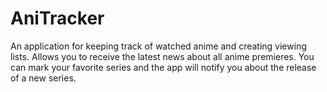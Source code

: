 # AniTracker
An application for keeping track of watched anime and creating viewing lists. Allows you to receive the latest news about all anime premieres. You can mark your favorite series and the app will notify you about the release of a new series.
